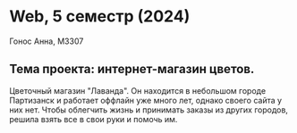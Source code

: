 # Web, 5 семестр (2024)

Гонос Анна, M3307

## Тема проекта: интернет-магазин цветов.

Цветочный магазин "Лаванда". Он находится в небольшом городе Партизанск и работает оффлайн уже много лет, однако своего сайта у них нет. Чтобы облегчить жизнь и принимать заказы из других городов, решила взять все в свои руки и помочь им.

